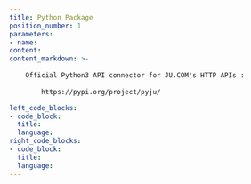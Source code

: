 ```yaml
---
title: Python Package
position_number: 1
parameters:
- name:
content:
content_markdown: >-
  
    Official Python3 API connector for JU.COM's HTTP APIs :
        
        https://pypi.org/project/pyju/

left_code_blocks:
- code_block:
  title:
  language:
right_code_blocks:
- code_block:
  title:
  language:
---
```


